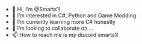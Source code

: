 - 👋 Hi, I’m @Smarts1l
- 👀 I’m interested in C#, Python and Game Modding
- 🌱 I’m currently learning more C# honestly
- 💞️ I’m looking to collaborate on ...
- 📫 How to reach me is my discord smarts1l

<!---
Smarts1l/Smarts1l is a ✨ special ✨ repository because its `README.md` (this file) appears on your GitHub profile.
You can click the Preview link to take a look at your changes.
--->
